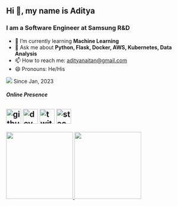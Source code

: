 ## Hi 👋, my name is Aditya

### I am a Software Engineer at Samsung R&D

- 🌱 I’m currently learning **Machine Learning**
- 💬 Ask me about **Python, Flask, Docker, AWS, Kubernetes, Data Analysis**
- 📫 How to reach me: adityanaitan@gmail.com
- 😄 Pronouns: He/His

![](https://komarev.com/ghpvc/?username=Pirate2606) Since Jan, 2023

##### Online Presence
[<img src='https://cdn.jsdelivr.net/npm/simple-icons@3.0.1/icons/github.svg' alt='github' height='40'>](https://github.com/Pirate2606)  [<img src='https://cdn.jsdelivr.net/npm/simple-icons@3.0.1/icons/dev-dot-to.svg' alt='dev' height='40'>](https://adityanaitan.co)  [<img src='https://cdn.jsdelivr.net/npm/simple-icons@3.0.1/icons/twitter.svg' alt='twitter' height='40'>](https://twitter.com/aditya_naitan)  [<img src='https://cdn.jsdelivr.net/npm/simple-icons@3.0.1/icons/stackoverflow.svg' alt='stackoverflow' height='40'>](https://stackoverflow.com/users/11203277)  
---
<div>
  <a href="https://github.com/Pirate2606">
  <img height="180em" src="https://github-readme-stats-sigma-five.vercel.app/api?username=Pirate2606&show_icons=true&include_all_commits=true&count_private=true"/>
  <img height="180em" src="https://github-readme-stats-sigma-five.vercel.app/api/top-langs/?username=Pirate2606&layout=compact&langs_count=6"/>
</div>
